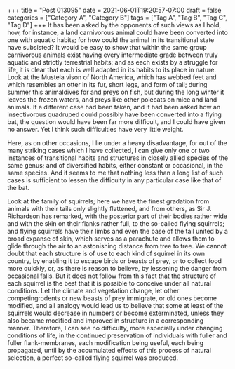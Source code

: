 +++
title = "Post 013095"
date = 2021-06-01T19:20:57-07:00
draft = false
categories = ["Category A", "Category B"]
tags = ["Tag A", "Tag B", "Tag C", "Tag D"]
+++
It has been asked by the opponents of such views as I hold, how, for instance, a land carnivorous animal could have been converted into one with aquatic habits; for how could the animal in its transitional state have subsisted? It would be easy to show that within the same group carnivorous animals exist having every intermediate grade between truly aquatic and strictly terrestrial habits; and as each exists by a struggle for life, it is clear that each is well adapted in its habits to its place in nature. Look at the Mustela vison of North America, which has webbed feet and which resembles an otter in its fur, short legs, and form of tail; during summer this animaldives for and preys on fish, but during the long winter it leaves the frozen waters, and preys like other polecats on mice and land animals. If a different case had been taken, and it had been asked how an insectivorous quadruped could possibly have been converted into a flying bat, the question would have been far more difficult, and I could have given no answer. Yet I think such difficulties have very little weight.

Here, as on other occasions, I lie under a heavy disadvantage, for out of the many striking cases which I have collected, I can give only one or two instances of transitional habits and structures in closely allied species of the same genus; and of diversified habits, either constant or occasional, in the same species. And it seems to me that nothing less than a long list of such cases is sufficient to lessen the difficulty in any particular case like that of the bat.

Look at the family of squirrels; here we have the finest gradation from animals with their tails only slightly flattened, and from others, as Sir J. Richardson has remarked, with the posterior part of their bodies rather wide and with the skin on their flanks rather full, to the so-called flying squirrels; and flying squirrels have their limbs and even the base of the tail united by a broad expanse of skin, which serves as a parachute and allows them to glide through the air to an astonishing distance from tree to tree. We cannot doubt that each structure is of use to each kind of squirrel in its own country, by enabling it to escape birds or beasts of prey, or to collect food more quickly, or, as there is reason to believe, by lessening the danger from occasional falls. But it does not follow from this fact that the structure of each squirrel is the best that it is possible to conceive under all natural conditions. Let the climate and vegetation change, let other competingrodents or new beasts of prey immigrate, or old ones become modified, and all analogy would lead us to believe that some at least of the squirrels would decrease in numbers or become exterminated, unless they also became modified and improved in structure in a corresponding manner. Therefore, I can see no difficulty, more especially under changing conditions of life, in the continued preservation of individuals with fuller and fuller flank-membranes, each modification being useful, each being propagated, until by the accumulated effects of this process of natural selection, a perfect so-called flying squirrel was produced.
